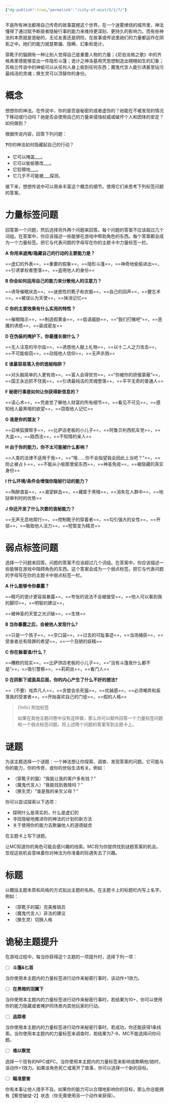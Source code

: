 ```yaml
---
{"dg-publish":true,"permalink":"/city-of-mist/5/1/7/"}
---
```


不是所有神法都用自己传奇的故事震撼这个世界。在一个迷雾缭绕的城市里，神法懂得了通过赋予断层者隐秘行事的能力来维持更深刻、更持久的影响力。而有些神法的本质就是诡秘的，无论友善还是阴险，在故事或传说里祂们的力量都运作在阴影之中。祂们的能力就是欺骗、隐瞒、幻象和诡计。

穿靴子的猫拥有一种让别人觉得自己是重要人物的力量；《尼伯龙格之歌》中的齐格弗里德能够变出一件隐形斗篷；诡计之神洛基用凭思想制造出栩栩如生的幻象；苏格兰传说中的神偷可以从任何人身上偷到任何东西；魔鬼代言人能引诱甚至玷污最纯洁的灵魂；换生灵可以顶替你的身份。

# 概念
想想你的神法。在传说中，你的是否是秘密的或者虚伪的？祂能在不被发现的情况下移动或行动吗？祂是否会使用自己的力量来侵蚀权威或破坏个人和团体的安定？如何做到？

根据传说内容，回答下列问题：

❓你的神法如何隐藏起自己的行动？

- 它可以掩盖___。
- 它可以偷偷篡改___。
- 它狡猾地___。
- 它几乎不可能被___探测。

接下来，想想传说中可以用来丰富这个概念的细节。使用它们来思考下列标签问题的答案。

# 力量标签问题
回答第一个问题，然后选择另外两个问题来回答。每个问题的答案不应该超过几个词组。在答案中，你应该描述一些能够在游戏中帮助角色的东西。每个答案都会成为一个力量标签。把它与代表问题的字母写在你的主题卡中力量标签一栏。

**A 你用来遮掩/隐藏自己的行动的主要能力是？**

==虚幻的外表==，==重要的假象==，==隐形斗篷==，==神奇地偷偷进出==，==引诱掌权者堕落==，==盗用他人的身份==

**B 你会如何运用自己的能力来分散他人的注意力？**

==诱导催眠状态==，==迷惑性的靴子和衣服==，==自己的回声==，==健忘术==，==被误认为天使==，==抹消记忆==

**C 你的主要效果有什么实用的特性？**

==催眠暗示==，==制造假黄金==，==低语威胁==，==“我们打赌吧”==，==恶魔的诱惑==，==装成密友==

**D 在伪装的掩护下，你最擅长做什么？**

==无人注意的华尔兹==，==诱惑他人献上礼物==，==以十二人之力攻击==，==不可能偷窃==，==动摇他人信仰==，==无声杀戮==

**E 谁最容易落入你的诡秘陷阱？**

==对头脑简单的人更有效==，==富人会得贫穷==，==“你被你的骄傲蒙蔽”==，==国王永远抓不住我==，==引诱最纯洁的灵魂堕落==，==平平无奇的普通人==

**F 秘密行事是如何让你获得新信息的？**

==读心术==，==凭直觉了解他人财富的所有细节==，==看见不可见==，==感知他人最黑暗的欲望==，==窃取他人记忆==

**G 谁是你的盟友？**

==召唤狐狸帮手==，==比萨店老板的小儿子==，==阿鲁贝利西机车党==，==大盗==，==路西法==，==不知情的亲人==

**H 由于你的能力，你不太可能被什么影响？**

==人类的法律不适用于我==，=="哦......你不会指望我会因此上当吧？"==，==防止被占卜==，==不能从小偷那里偷东西==，==神圣免疫==，==被隐藏的真实身份==

**I 什么环境/条件会增强你隐秘行动的能力？**

==陶醉谵妄==，==渴望鲜血==，==藏匿于黑暗==，==消失在人群中==，==地狱审判时的优势==

**J 你还开发了什么次要的诡秘能力？**

==无声无息地爬行==，==控制靴子的穿着者==，==勾引强大的女性==，==开锁==，==吸取他人活力==，==短暂变为精灵==

# 弱点标签问题
选择一个问题来回答。问题的答案不应该超过几个词组。在答案中，你应该描述一些能够在游戏中阻碍角色的东西。这个答案会成为一个弱点标签。把它与代表问题的字母写在你的主题卡中弱点标签一栏。

**A 什么能够令你暴露？**

==精巧的诡计更容易暴露==，==夸张的说法不会被接受==，==他人可以看到我的脚印==，==明智的建议==，

==被神圣的天堂之光识破==，==生铁==

**B 当你暴露之后，会被他人发现什么?**

==只是一个孩子==，==空口袋==，==过去的可耻事迹==，==当场捕获==，==受害者总有赎罪的希望==，==一个丑陋的妖精==

**C 你在躲着谁/什么？**

==糟糕的现实==，==比萨饼店老板的小儿子==，==“没有斗篷我什么都不是”==，==吸引警察==，==莉莉丝==，==看门人==

**D 在阴影下或面具后面，你的内心产生了什么不好的想法?**

==（不要）戏弄凡人==，==贪婪会杀死猫==，==优越感==，==必须嘲弄和奚落我的受害者==，==开始喜欢自己的门徒==，==假的人格==

>[!info]  附加标签
>
>如果在其他主题问卷中没有这样做，那么你可以额外回答一个力量标签问题和一个弱点标签问题。将上述两个问题的答案写到主题卡上。

# 谜题
为该主题选择一个谜题：一个神法想让你探索、调查、发现答案的问题。它可能与你的能力，你的传奇，或你的世俗生活有关。例如：

- （穿靴子的猫）“我能让我的客户多有钱？”
- （魔鬼代言人）“我能找到救赎吗？”
- （换生灵）“谁是我的亲生父母？”

你可以尝试探索以下选项：

- 探明什么是真实的，什么是虚幻的
- 寻找隐秘地推进你的神法的计划的新方法
- 关于使用你的能力去欺骗他人的道德疑虑

在主题卡上写下谜题。

让MC知道你的角色可能会感兴趣的线索。MC将为你提供找到谜题答案的机会。忽视这些机会意味着你对神法为你准备的际遇失去了兴趣。

# 标题
以概括主题本质和风格的方式拟出主题的名称。在主题卡上的标题栏内写上名字。例如：

- （穿靴子的猫）完美推销员
- （魔鬼代言人）非法的建议
- （换生灵）切换人格


# 诡秘主题提升
在游戏过程中，每当你获得这个主题的一项提升时，选择下列一项：

- [ ] **斗篷&匕首**

当你使用本主题内的力量标签进行动作来秘密行事时，该动作+1效力。

- [ ] **在黑暗的羽翼下**

当你使用本主题内的力量标签进行动作来秘密行事时，若结果为10+，你可以使用你的能力隐藏或者掩护同场景内其他玩家的行动。

- [ ] **追踪者**

当你使用本主题内的力量标签进行动作来秘密行事时，若成功，你还能获得1条线索。当你使用本主题内的力量标签来调查时，若结果为7-9，MC不能选择问你问题。

- [ ] **难以察觉**

选择一个现有的NPC或PC。当你使用本主题内的力量标签来影响或欺瞒他/她时，该动作+1效力。如果该角色死亡或离开了故事，你可以选择一个新的目标。

- [ ] **瞄准要害**

你有本事让他人措手不及。如果你的能力可以合理地影响你的目标，那么你总能拥有【察觉破绽-2】状态（你无需使用另一个动作来获得）。
